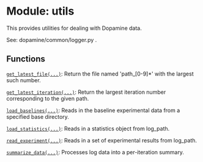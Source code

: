 <div itemscope itemtype="http://developers.google.com/ReferenceObject">
<meta itemprop="name" content="utils" />
<meta itemprop="path" content="stable" />
</div>

# Module: utils

This provides utilities for dealing with Dopamine data.

See: dopamine/common/logger.py .

## Functions

[`get_latest_file(...)`](./utils/get_latest_file.md): Return the file named
'path_[0-9]*' with the largest such number.

[`get_latest_iteration(...)`](./utils/get_latest_iteration.md): Return the
largest iteration number corresponding to the given path.

[`load_baselines(...)`](./utils/load_baselines.md): Reads in the baseline
experimental data from a specified base directory.

[`load_statistics(...)`](./utils/load_statistics.md): Reads in a statistics
object from log_path.

[`read_experiment(...)`](./utils/read_experiment.md): Reads in a set of
experimental results from log_path.

[`summarize_data(...)`](./utils/summarize_data.md): Processes log data into a
per-iteration summary.
